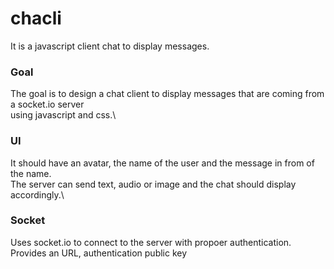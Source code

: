 # chacli
It is a javascript client chat to display messages.

### Goal
The goal is to design a chat client to display messages that are coming from a socket.io server\
using javascript and css.\

### UI
It should have an avatar, the name of the user and the message in from of the name.\
The server can send text, audio or image and the chat should display accordingly.\

### Socket
Uses socket.io to connect to the server with propoer authentication.
Provides an URL, authentication public key
